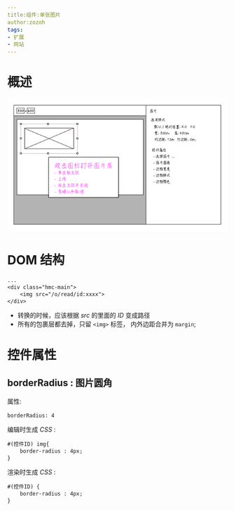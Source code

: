 ```yaml
---
title:组件:单张图片
author:zozoh
tags:
- 扩展
- 网站
---
```



# 概述

![](hmaker_image.png)


# DOM 结构

```
...
<div class="hmc-main">
    <img src="/o/read/id:xxxx">
</div>
```

* 转换的时候，应该根据 *src* 的里面的 *ID* 变成路径
* 所有的包裹层都去掉，只留 `<img>` 标签， 内外边距合并为 `margin`;


# 控件属性

## borderRadius : 图片圆角

属性:

```
borderRadius: 4
```

编辑时生成 *CSS* :

```
#(控件ID) img{
    border-radius : 4px;
}
```

渲染时生成 *CSS* :

```
#(控件ID) {
    border-radius : 4px;
}
```

